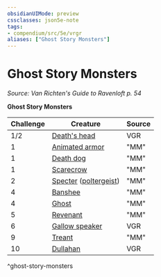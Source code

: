 ```yaml
---
obsidianUIMode: preview
cssclasses: json5e-note
tags:
- compendium/src/5e/vrgr
aliases: ["Ghost Story Monsters"]
---
```

# Ghost Story Monsters
*Source: Van Richten's Guide to Ravenloft p. 54* 

**Ghost Story Monsters**

| Challenge | Creature | Source |
|-----------|----------|--------|
| 1/2 | [Death's head](/Systems/5e/bestiary/undead/deaths-head-vrgr.md) | VGR |
| 1 | [Animated armor](/Systems/5e/bestiary/construct/animated-armor.md) | "MM" |
| 1 | [Death dog](/Systems/5e/bestiary/monstrosity/death-dog.md) | "MM" |
| 1 | [Scarecrow](/Systems/5e/bestiary/construct/scarecrow.md) | "MM" |
| 2 | [Specter](/Systems/5e/bestiary/undead/specter.md) ([poltergeist](/Systems/5e/bestiary/undead/poltergeist.md)) | "MM" |
| 4 | [Banshee](/Systems/5e/bestiary/undead/banshee.md) | "MM" |
| 4 | [Ghost](/Systems/5e/bestiary/undead/ghost.md) | "MM" |
| 5 | [Revenant](/Systems/5e/bestiary/undead/revenant.md) | "MM" |
| 6 | [Gallow speaker](/Systems/5e/bestiary/undead/gallows-speaker-vrgr.md) | VGR |
| 9 | [Treant](/Systems/5e/bestiary/plant/treant.md) | "MM" |
| 10 | [Dullahan](/Systems/5e/bestiary/undead/dullahan-vrgr.md) | VGR |
^ghost-story-monsters